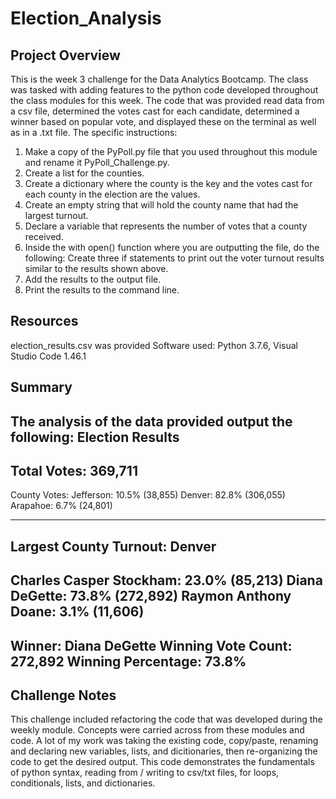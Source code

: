 # Election_Analysis

## Project Overview
This is the week 3 challenge for the Data Analytics Bootcamp.  The class was tasked with adding features to the python code developed throughout the class modules for this week.  The code that was provided read data from a csv file, determined the votes cast for each candidate, determined a winner based on popular vote, and displayed these on the terminal as well as in a .txt file.  The specific instructions:

1. Make a copy of the PyPoll.py file that you used throughout this module and rename it PyPoll_Challenge.py.
2. Create a list for the counties.
3. Create a dictionary where the county is the key and the votes cast for each county in the election are the values.
4. Create an empty string that will hold the county name that had the largest turnout.
5. Declare a variable that represents the number of votes that a county received. 
6. Inside the with open() function where you are outputting the file, do the following:
      Create three if statements to print out the voter turnout results similar to the results shown above.
7. Add the results to the output file.
8. Print the results to the command line.

## Resources
election_results.csv was provided
Software used:  Python 3.7.6, Visual Studio Code 1.46.1

## Summary

The analysis of the data provided output the following:
Election Results
-------------------------
Total Votes: 369,711
-------------------------

County Votes:
Jefferson: 10.5% (38,855)
Denver: 82.8% (306,055)
Arapahoe: 6.7% (24,801)

-------------------------
Largest County Turnout: Denver
-------------------------
Charles Casper Stockham: 23.0% (85,213)
Diana DeGette: 73.8% (272,892)
Raymon Anthony Doane: 3.1% (11,606)
-------------------------
Winner: Diana DeGette
Winning Vote Count: 272,892
Winning Percentage: 73.8%
-------------------------

## Challenge Notes

This challenge included refactoring the code that was developed during the weekly module.  Concepts were carried across from these modules and code.  A lot of my work was taking the existing code, copy/paste, renaming and declaring new variables, lists, and dicitionaries, then re-organizing the code to get the desired output.  This code demonstrates the fundamentals of python syntax, reading from / writing to csv/txt files, for loops, conditionals, lists, and dictionaries.   
